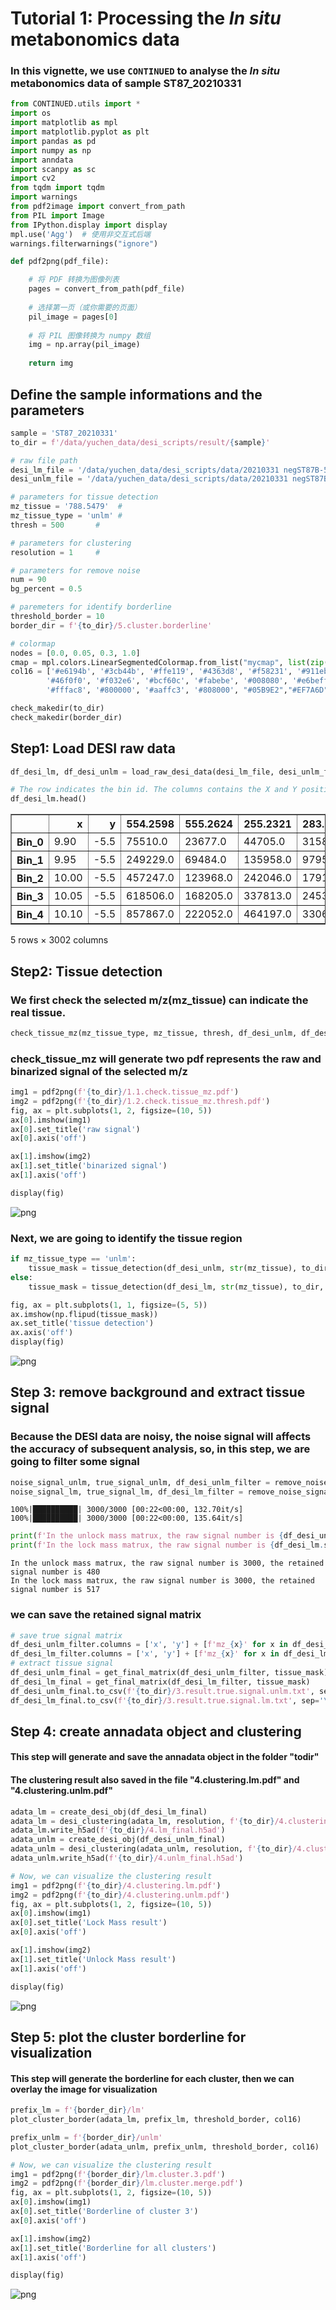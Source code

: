 # Tutorial 1: Processing the *In situ* metabonomics data

### In this vignette, we use `CONTINUED` to analyse the *In situ* metabonomics data of sample ST87_20210331

```python
from CONTINUED.utils import *
import os
import matplotlib as mpl
import matplotlib.pyplot as plt
import pandas as pd
import numpy as np
import anndata
import scanpy as sc
import cv2
from tqdm import tqdm
import warnings
from pdf2image import convert_from_path
from PIL import Image
from IPython.display import display
mpl.use('Agg')  # 使用非交互式后端
warnings.filterwarnings("ignore")

def pdf2png(pdf_file):

    # 将 PDF 转换为图像列表
    pages = convert_from_path(pdf_file)
    
    # 选择第一页（或你需要的页面）
    pil_image = pages[0]
    
    # 将 PIL 图像转换为 numpy 数组
    img = np.array(pil_image)
    
    return img
```

## 	Define the sample informations and the parameters

```python
sample = 'ST87_20210331'
to_dir = f'/data/yuchen_data/desi_scripts/result/{sample}'

# raw file path
desi_lm_file = '/data/yuchen_data/desi_scripts/data/20210331 negST87B-5 12um-tangzh Analyte 1 5000 lockmass.txt'
desi_unlm_file = '/data/yuchen_data/desi_scripts/data/20210331 negST87B-5 12um-tangzh Analyte 1 5000.txt'

# parameters for tissue detection
mz_tissue = '788.5479'  #
mz_tissue_type = 'unlm' #
thresh = 500       #

# parameters for clustering
resolution = 1     #

# parameters for remove noise
num = 90
bg_percent = 0.5

# paremeters for identify borderline
threshold_border = 10
border_dir = f'{to_dir}/5.cluster.borderline'

# colormap
nodes = [0.0, 0.05, 0.3, 1.0]
cmap = mpl.colors.LinearSegmentedColormap.from_list("mycmap", list(zip(nodes, ["#EAE7CC","#EAE7CC","#FD1593","#FD1593"])))
col16 = ['#e6194b', '#3cb44b', '#ffe119', '#4363d8', '#f58231', '#911eb4',
        '#46f0f0', '#f032e6', '#bcf60c', '#fabebe', '#008080', '#e6beff', '#9a6324',
        '#fffac8', '#800000', '#aaffc3', '#808000', "#05B9E2","#EF7A6D","#397A7F","#ba5557","#C76DA2","#2878B5","#7d9221","#BB9727","#8983BF","#845a2a","#B03060","#54B345","#C497B2","#96CCCB","#AABAC2","#ffae3b"]

check_makedir(to_dir)
check_makedir(border_dir)
```

## Step1: Load DESI raw data


```python
df_desi_lm, df_desi_unlm = load_raw_desi_data(desi_lm_file, desi_unlm_file)
```


```python
# The row indicates the bin id. The columns contains the X and Y position, as well as the m/z
df_desi_lm.head()
```




<div>
<style scoped>
    .dataframe tbody tr th:only-of-type {
        vertical-align: middle;
    }

    .dataframe tbody tr th {
        vertical-align: top;
    }

    .dataframe thead th {
        text-align: right;
    }
</style>
<table border="1" class="dataframe">
  <thead>
    <tr style="text-align: right;">
      <th></th>
      <th>x</th>
      <th>y</th>
      <th>554.2598</th>
      <th>555.2624</th>
      <th>255.2321</th>
      <th>283.2630</th>
      <th>617.2543</th>
      <th>639.2358</th>
      <th>556.2648</th>
      <th>1109.5251</th>
      <th>...</th>
      <th>120.8259</th>
      <th>1008.1007</th>
      <th>606.3760</th>
      <th>544.8434</th>
      <th>963.6295</th>
      <th>953.6077</th>
      <th>669.2527</th>
      <th>866.6569</th>
      <th>1139.9606</th>
      <th>905.9409</th>
    </tr>
  </thead>
  <tbody>
    <tr>
      <th>Bin_0</th>
      <td>9.90</td>
      <td>-5.5</td>
      <td>75510.0</td>
      <td>23677.0</td>
      <td>44705.0</td>
      <td>31584.0</td>
      <td>5414.0</td>
      <td>4032.0</td>
      <td>5316.0</td>
      <td>2169.0</td>
      <td>...</td>
      <td>0.0</td>
      <td>58.0</td>
      <td>59.0</td>
      <td>47.0</td>
      <td>0.0</td>
      <td>43.0</td>
      <td>41.0</td>
      <td>37.0</td>
      <td>64.0</td>
      <td>0.0</td>
    </tr>
    <tr>
      <th>Bin_1</th>
      <td>9.95</td>
      <td>-5.5</td>
      <td>249229.0</td>
      <td>69484.0</td>
      <td>135958.0</td>
      <td>97956.0</td>
      <td>9808.0</td>
      <td>10583.0</td>
      <td>15232.0</td>
      <td>4541.0</td>
      <td>...</td>
      <td>107.0</td>
      <td>0.0</td>
      <td>0.0</td>
      <td>0.0</td>
      <td>11.0</td>
      <td>28.0</td>
      <td>48.0</td>
      <td>43.0</td>
      <td>0.0</td>
      <td>63.0</td>
    </tr>
    <tr>
      <th>Bin_2</th>
      <td>10.00</td>
      <td>-5.5</td>
      <td>457247.0</td>
      <td>123968.0</td>
      <td>242046.0</td>
      <td>179161.0</td>
      <td>13512.0</td>
      <td>16962.0</td>
      <td>27581.0</td>
      <td>7991.0</td>
      <td>...</td>
      <td>77.0</td>
      <td>0.0</td>
      <td>59.0</td>
      <td>0.0</td>
      <td>101.0</td>
      <td>0.0</td>
      <td>95.0</td>
      <td>0.0</td>
      <td>0.0</td>
      <td>74.0</td>
    </tr>
    <tr>
      <th>Bin_3</th>
      <td>10.05</td>
      <td>-5.5</td>
      <td>618506.0</td>
      <td>168205.0</td>
      <td>337813.0</td>
      <td>245342.0</td>
      <td>17411.0</td>
      <td>18315.0</td>
      <td>36314.0</td>
      <td>9437.0</td>
      <td>...</td>
      <td>0.0</td>
      <td>0.0</td>
      <td>126.0</td>
      <td>26.0</td>
      <td>0.0</td>
      <td>0.0</td>
      <td>80.0</td>
      <td>0.0</td>
      <td>166.0</td>
      <td>115.0</td>
    </tr>
    <tr>
      <th>Bin_4</th>
      <td>10.10</td>
      <td>-5.5</td>
      <td>857867.0</td>
      <td>222052.0</td>
      <td>464197.0</td>
      <td>330602.0</td>
      <td>21145.0</td>
      <td>22537.0</td>
      <td>47566.0</td>
      <td>13627.0</td>
      <td>...</td>
      <td>117.0</td>
      <td>0.0</td>
      <td>260.0</td>
      <td>0.0</td>
      <td>0.0</td>
      <td>0.0</td>
      <td>73.0</td>
      <td>61.0</td>
      <td>75.0</td>
      <td>61.0</td>
    </tr>
  </tbody>
</table>
<p>5 rows × 3002 columns</p>
</div>



## Step2: Tissue detection
### We first check the selected m/z(mz_tissue) can indicate the real tissue.



```python
check_tissue_mz(mz_tissue_type, mz_tissue, thresh, df_desi_unlm, df_desi_lm, cmap, to_dir)
```

### check_tissue_mz will generate two pdf represents the raw and binarized signal of the selected m/z


```python
img1 = pdf2png(f'{to_dir}/1.1.check.tissue_mz.pdf')
img2 = pdf2png(f'{to_dir}/1.2.check.tissue_mz.thresh.pdf')
fig, ax = plt.subplots(1, 2, figsize=(10, 5))
ax[0].imshow(img1)
ax[0].set_title('raw signal')
ax[0].axis('off')

ax[1].imshow(img2)
ax[1].set_title('binarized signal')
ax[1].axis('off')

display(fig)
```


    
![png](./Image/img1.png)
    


### Next, we are going to identify the tissue region


```python
if mz_tissue_type == 'unlm':
    tissue_mask = tissue_detection(df_desi_unlm, str(mz_tissue), to_dir, thresh=thresh, otsu=False, dilate_size=2, tissue_erode_size=5)
else:
    tissue_mask = tissue_detection(df_desi_lm, str(mz_tissue), to_dir, thresh=thresh, otsu=False, dilate_size=2, tissue_erode_size=5)
```


```python
fig, ax = plt.subplots(1, 1, figsize=(5, 5))
ax.imshow(np.flipud(tissue_mask))
ax.set_title('tissue detection')
ax.axis('off')
display(fig)
```


    
![png](./Image/img2.png)
    


## Step 3: remove background and extract tissue signal
### Because the DESI data are noisy, the noise signal will affects the accuracy of subsequent analysis, so, in this step, we are going to filter some signal


```python
noise_signal_unlm, true_signal_unlm, df_desi_unlm_filter = remove_noise_signal(df_desi_unlm, tissue_mask, num, bg_percent)
noise_signal_lm, true_signal_lm, df_desi_lm_filter = remove_noise_signal(df_desi_lm, tissue_mask, num, bg_percent)
```

    100%|██████████| 3000/3000 [00:22<00:00, 132.70it/s]
    100%|██████████| 3000/3000 [00:22<00:00, 135.64it/s]



```python
print(f'In the unlock mass matrux, the raw signal number is {df_desi_unlm.shape[1] - 2}, the retained signal number is {df_desi_unlm_filter.shape[1] - 2}')
print(f'In the lock mass matrux, the raw signal number is {df_desi_lm.shape[1] - 2}, the retained signal number is {df_desi_lm_filter.shape[1] - 2}')
```

    In the unlock mass matrux, the raw signal number is 3000, the retained signal number is 480
    In the lock mass matrux, the raw signal number is 3000, the retained signal number is 517


### we can save the retained signal matrix


```python
# save true signal matrix
df_desi_unlm_filter.columns = ['x', 'y'] + [f'mz_{x}' for x in df_desi_unlm_filter.columns[2: ]]
df_desi_lm_filter.columns = ['x', 'y'] + [f'mz_{x}' for x in df_desi_lm_filter.columns[2: ]]
# extract tissue signal
df_desi_unlm_final = get_final_matrix(df_desi_unlm_filter, tissue_mask)
df_desi_lm_final = get_final_matrix(df_desi_lm_filter, tissue_mask)
df_desi_unlm_final.to_csv(f'{to_dir}/3.result.true.signal.unlm.txt', sep='\t')
df_desi_lm_final.to_csv(f'{to_dir}/3.result.true.signal.lm.txt', sep='\t')
```

## 	Step 4: create annadata object and clustering
#### This step will generate and save the annadata object in the folder "todir"
#### The clustering result also saved in the file "4.clustering.lm.pdf" and "4.clustering.unlm.pdf"


```python
adata_lm = create_desi_obj(df_desi_lm_final)
adata_lm = desi_clustering(adata_lm, resolution, f'{to_dir}/4.clustering.lm', col16)
adata_lm.write_h5ad(f'{to_dir}/4.lm_final.h5ad')
adata_unlm = create_desi_obj(df_desi_unlm_final)
adata_unlm = desi_clustering(adata_unlm, resolution, f'{to_dir}/4.clustering.unlm', col16)
adata_unlm.write_h5ad(f'{to_dir}/4.unlm_final.h5ad')
```


```python
# Now, we can visualize the clustering result
img1 = pdf2png(f'{to_dir}/4.clustering.lm.pdf')
img2 = pdf2png(f'{to_dir}/4.clustering.unlm.pdf')
fig, ax = plt.subplots(1, 2, figsize=(10, 5))
ax[0].imshow(img1)
ax[0].set_title('Lock Mass result')
ax[0].axis('off')

ax[1].imshow(img2)
ax[1].set_title('Unlock Mass result')
ax[1].axis('off')

display(fig)
```


    
![png](./Image/img3.png)
    


## Step 5: plot the cluster borderline for visualization
#### This step will generate the borderline for each cluster, then we can overlay the image for visualization


```python
prefix_lm = f'{border_dir}/lm'
plot_cluster_border(adata_lm, prefix_lm, threshold_border, col16)

prefix_unlm = f'{border_dir}/unlm'
plot_cluster_border(adata_unlm, prefix_unlm, threshold_border, col16)
```


```python
# Now, we can visualize the clustering result
img1 = pdf2png(f'{border_dir}/lm.cluster.3.pdf')
img2 = pdf2png(f'{border_dir}/lm.cluster.merge.pdf')
fig, ax = plt.subplots(1, 2, figsize=(10, 5))
ax[0].imshow(img1)
ax[0].set_title('Borderline of cluster 3')
ax[0].axis('off')

ax[1].imshow(img2)
ax[1].set_title('Borderline for all clusters')
ax[1].axis('off')

display(fig)
```


    
![png](./Image/img4.png)
    
